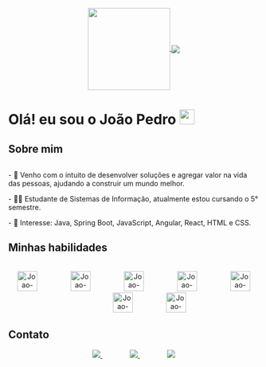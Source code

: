 <p align="center">
  <a href="https://github.com/joaocarvalhop">
    <img
      align="center"
      height="165"
      src="https://github-readme-stats.vercel.app/api?username=joaocarvalhop&show_icons=true&theme=dracula&include_all_commits=true&count_private=true"
    />
  </a>
  <a href="https://github.com/joaocarvalhop/github-readme-stats">
    <img
      align="center"
      src="https://github-readme-stats.vercel.app/api/top-langs/?username=joaocarvalhop&layout=compact&langs_count=7&theme=dracula"
    />
  </a>
</p>


<h1> Olá! eu sou o João Pedro <img src="https://raw.githubusercontent.com/iampavangandhi/iampavangandhi/master/gifs/Hi.gif" width="30px"></h1>

## Sobre mim  
<div>
  <img align="center"/>
  <p> - 💭 Venho com o intuito de desenvolver soluções e agregar valor na vida das pessoas, ajudando a construir um mundo melhor. </p>
  <p> - 👨‍🎓 Estudante de Sistemas de Informação, atualmente estou cursando o 5° semestre. </p>
  <p> - 🎯 Interesse: Java, Spring Boot, JavaScript, Angular, React, HTML e CSS. </p>
</div>
 
## Minhas habilidades
<div align="center"><br>
  <img alt="Joao-Java" height="40" src="https://cdn.jsdelivr.net/gh/devicons/devicon/icons/java/java-original.svg">
  &nbsp;&nbsp;&nbsp;&nbsp;&nbsp;&nbsp;&nbsp;&nbsp;&nbsp;&nbsp;&nbsp;&nbsp;&nbsp;&nbsp;&nbsp;
  <img alt="Joao-Spring" height="40" src="https://cdn.jsdelivr.net/gh/devicons/devicon/icons/spring/spring-original.svg">
  &nbsp;&nbsp;&nbsp;&nbsp;&nbsp;&nbsp;&nbsp;&nbsp;&nbsp;&nbsp;&nbsp;&nbsp;&nbsp;&nbsp;&nbsp;
  <img alt="Joao-Js" height="40" src="https://cdn.jsdelivr.net/gh/devicons/devicon/icons/javascript/javascript-plain.svg">
  &nbsp;&nbsp;&nbsp;&nbsp;&nbsp;&nbsp;&nbsp;&nbsp;&nbsp;&nbsp;&nbsp;&nbsp;&nbsp;&nbsp;&nbsp;
  <img alt="Joao-React" height="40" src="https://cdn.jsdelivr.net/gh/devicons/devicon/icons/react/react-original.svg">
  &nbsp;&nbsp;&nbsp;&nbsp;&nbsp;&nbsp;&nbsp;&nbsp;&nbsp;&nbsp;&nbsp;&nbsp;&nbsp;&nbsp;&nbsp;
  <img alt="Joao-Angular" height="40" src="https://cdn.jsdelivr.net/gh/devicons/devicon/icons/angularjs/angularjs-plain.svg">
  &nbsp;&nbsp;&nbsp;&nbsp;&nbsp;&nbsp;&nbsp;&nbsp;&nbsp;&nbsp;&nbsp;&nbsp;&nbsp;&nbsp;&nbsp;
  <img alt="Joao-HTML" height="40" src="https://cdn.jsdelivr.net/gh/devicons/devicon/icons/html5/html5-plain.svg">
  &nbsp;&nbsp;&nbsp;&nbsp;&nbsp;&nbsp;&nbsp;&nbsp;&nbsp;&nbsp;&nbsp;&nbsp;&nbsp;&nbsp;&nbsp;
  <img alt="Joao-CSS" height="40" src="https://cdn.jsdelivr.net/gh/devicons/devicon/icons/css3/css3-plain.svg">
</div>
  
## Contato 
<p align="center">
    <a href="https://github.com/joaocarvalhop">
        <img  src="https://img.shields.io/badge/github-%23100000.svg?&style=for-the-badge&logo=github&logoColor=white&link=https://github.com/joaocarvalhop">
    </a>
    &nbsp;&nbsp;&nbsp;&nbsp;&nbsp;&nbsp;&nbsp;&nbsp;&nbsp;&nbsp;&nbsp;&nbsp;&nbsp;
    <a href="malito:jppcarvalho8@gmail.com?">
        <img src="https://img.shields.io/badge/gmail-D14836?&style=for-the-badge&logo=gmail&logoColor=white&link=malito:jppcarvalho8@gmail.com?">
    </a>
    &nbsp;&nbsp;&nbsp;&nbsp;&nbsp;&nbsp;&nbsp;&nbsp;&nbsp;&nbsp;&nbsp;&nbsp;&nbsp;
    <a href="https://www.linkedin.com/in/joaocarvalhopedro">
        <img src="https://img.shields.io/badge/linkedin-%230077B5.svg?&style=for-the-badge&logo=linkedin&logoColor=white&link=https://www.linkedin.com/in/joaocarvalhopedro">
    </a>
</p>
